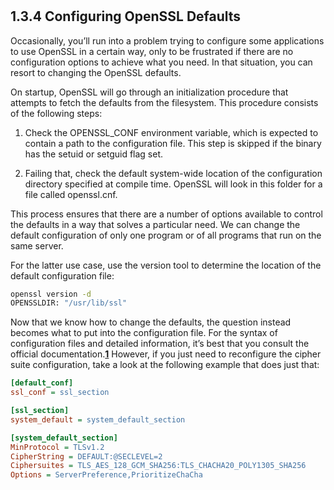 # **[](https://www.feistyduck.com/library/openssl-cookbook/online/openssl-command-line/configuring-openssl-defaults.html)**

## 1.3.4 Configuring OpenSSL Defaults

Occasionally, you’ll run into a problem trying to configure some applications to use OpenSSL in a certain way, only to be frustrated if there are no configuration options to achieve what you need. In that situation, you can resort to changing the OpenSSL defaults.

On startup, OpenSSL will go through an initialization procedure that attempts to fetch the defaults from the filesystem. This procedure consists of the following steps:

1. Check the OPENSSL_CONF environment variable, which is expected to contain a path to the configuration file. This step is skipped if the binary has the setuid or setguid flag set.

2. Failing that, check the default system-wide location of the configuration directory specified at compile time. OpenSSL will look in this folder for a file called openssl.cnf.

This process ensures that there are a number of options available to control the defaults in a way that solves a particular need. We can change the default configuration of only one program or of all programs that run on the same server.

For the latter use case, use the version tool to determine the location of the default configuration file:

```bash
openssl version -d
OPENSSLDIR: "/usr/lib/ssl"
```

Now that we know how to change the defaults, the question instead becomes what to put into the configuration file. For the syntax of configuration files and detailed information, it’s best that you consult the official documentation.**[1](https://www.feistyduck.com/library/openssl-cookbook/online/openssl-command-line/configuring-openssl-defaults.html#openssl-configuration_s4_para5_footnote1-fnote)** However, if you just need to reconfigure the cipher suite configuration, take a look at the following example that does just that:

```ini
[default_conf]
ssl_conf = ssl_section

[ssl_section]
system_default = system_default_section

[system_default_section]
MinProtocol = TLSv1.2
CipherString = DEFAULT:@SECLEVEL=2
Ciphersuites = TLS_AES_128_GCM_SHA256:TLS_CHACHA20_POLY1305_SHA256
Options = ServerPreference,PrioritizeChaCha
```
